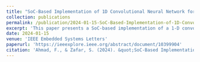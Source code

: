 ```yaml
---
title: "SoC-Based Implementation of 1D Convolutional Neural Network for 3-Channel ECG Arrhythmia Classification via HLS4ML"
collection: publications
permalink: /publication/2024-01-15-SoC-Based-Implementation-of-1D-Convolutional-Neural-Network-for-3-Channel-ECG-Arrhythmia-Classification-via-HLS4ML
excerpt: 'This paper presents a SoC-based implementation of a 1-D convolutional neural network (1-D CNN) for 3-channel ECG arrhythmia classification using HLS4ML. It demonstrates the benefits of quantization-aware training (QAT) and high-level synthesis (HLS) in reducing power consumption while maintaining competitive performance metrics, offering an efficient, low-latency, and cost-effective solution for real-time ECG monitoring.'
date: 2024-01-15
venue: 'IEEE Embedded Systems Letters'
paperurl: 'https://ieeexplore.ieee.org/abstract/document/10399904'
citation: 'Ahmad, F., & Zafar, S. (2024). &quot;SoC-Based Implementation of 1-D Convolutional Neural Network for 3-Channel ECG Arrhythmia Classification via HLS4ML.&quot; <i>IEEE Embedded Systems Letters</i>, 16(4), 429-432. doi: 10.1109/LES.2024.3354081'
---
```

